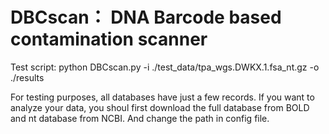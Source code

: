 # DBCscan： DNA Barcode based contamination scanner

Test script: python DBCscan.py -i ./test_data/tpa_wgs.DWKX.1.fsa_nt.gz -o ./results

For testing purposes, all databases have just a few records. If you want to analyze your data, you shoul first download the full database from BOLD and nt database from NCBI. And change the path in config file.
